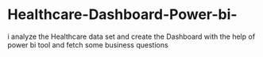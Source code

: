 # Healthcare-Dashboard-Power-bi-
i analyze the Healthcare data set and create the Dashboard with the help of power bi tool and fetch some business questions
